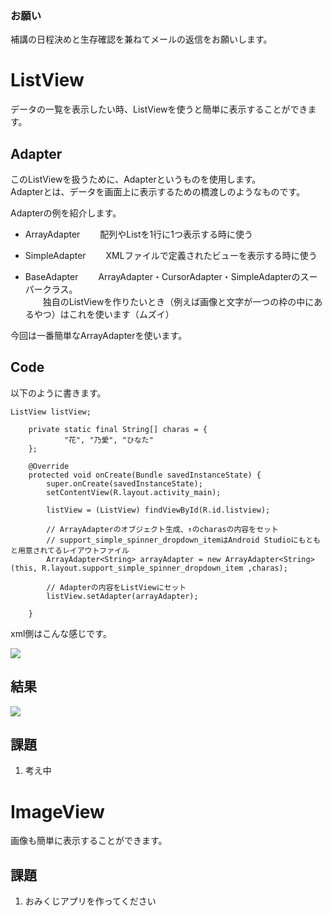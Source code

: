 ### お願い

補講の日程決めと生存確認を兼ねてメールの返信をお願いします。

# ListView

データの一覧を表示したい時、ListViewを使うと簡単に表示することができます。

## Adapter

このListViewを扱うために、Adapterというものを使用します。  
Adapterとは、データを画面上に表示するための橋渡しのようなものです。

Adapterの例を紹介します。

- ArrayAdapter
　　配列やListを1行に1つ表示する時に使う

- SimpleAdapter
　　XMLファイルで定義されたビューを表示する時に使う

- BaseAdapter
　　ArrayAdapter・CursorAdapter・SimpleAdapterのスーパークラス。  
    　　独自のListViewを作りたいとき（例えば画像と文字が一つの枠の中にあるやつ）はこれを使います（ムズイ）


今回は一番簡単なArrayAdapterを使います。

## Code

以下のように書きます。

```main.java(一部)
ListView listView;

    private static final String[] charas = {
            "花", "乃愛", "ひなた"
    };

    @Override
    protected void onCreate(Bundle savedInstanceState) {
        super.onCreate(savedInstanceState);
        setContentView(R.layout.activity_main);

        listView = (ListView) findViewById(R.id.listview);

        // ArrayAdapterのオブジェクト生成、↑のcharasの内容をセット
        // support_simple_spinner_dropdown_itemはAndroid Studioにもともと用意されてるレイアウトファイル
        ArrayAdapter<String> arrayAdapter = new ArrayAdapter<String>(this, R.layout.support_simple_spinner_dropdown_item ,charas);

        // Adapterの内容をListViewにセット
        listView.setAdapter(arrayAdapter);

    }
```

xml側はこんな感じです。

<img src = "https://i.imgur.com/T4OE3RR.png">

## 結果

<img src="https://i.imgur.com/TcL2E5r.png">

## 課題

1. 考え中

# ImageView

画像も簡単に表示することができます。

## 課題
1. おみくじアプリを作ってください